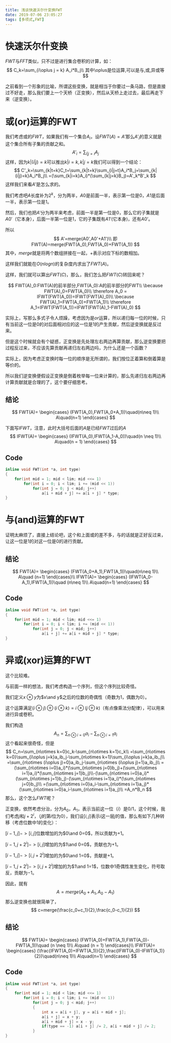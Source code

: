 ```yaml
---
title: 浅谈快速沃尔什变换FWT
date: 2019-07-06 23:05:27
tags: [多项式,FWT]
---
```


# 快速沃尔什变换

$FWT$与$FFT$类似，只不过是进行集合卷积的计算，如：
$$
C_k=\sum_{i\oplus j = k} A_i*B_j\\
其中\oplus是位运算,可以是与,或,异或等
$$
<!--more-->

之前看到一个形象的比喻，所谓这些变换，就是相当于你要过一条马路，但是直接过不好走，那么我们要上一个天桥（正变换），然后从天桥上走过去，最后再走下来（逆变换）。

# 或(or)运算的FWT

我们考虑或的$FWT$，如果我们有一个集合$A_i$，设$FWT(A)=A'$那么$A'_i$的意义就是这个集合所有子集的贡献之和。
$$
A'_i=\sum_{i|j=i}A_j
$$
这样，因为$k|(i|j)=k$可以推出$k|i=k,k|j=k$我们可以得到一个结论：
$$
C'_k=\sum_{k|t=k}C_t=\sum_{k|t=k}\sum_{i|j=t}A_i*B_j=\sum_{k|(i|j)=k}A_i*B_j\\
=(\sum_{k|i=k}A_i)*(\sum_{k|j=k}B_j)=A'_k*B'_k
$$
这样我们来看$A'$是怎么求的。

我们考虑吧$A$长度补为$2^k$，分为两半，$A0$是前面一半，表示第一位是0，$A1$是后面一半，表示第一位是1。

然后，我们也把$A'$分为两半来考虑，前面一半是第一位是0，那么它的子集就是$A0'$（它本身），后面一半第一位是1，它的子集既有$A1'$(它本身)，还有$A0’$。

所以
$$
A'=merge(A0',A0'+A1')\\
即FWT(A)=merge(FWT(A_0),FWT(A_0)+FWT(A_1))
$$
其中，$merge$就是将两个数组拼接在一起，$+$表示对应下标的数相加。

这样我们就能在$O(nlogn)$的复杂度内求出了$FWT(A)$。

这样，我们就可以算出$FWT(C)$，那么，我们怎么把$FWT(C)$转回来呢？

$$
FWT(A)_0:FWT(A)的前半部分,FWT(A_0):A的前半部分的FWT\\
\because FWT(A)_0=FWT(A_0)\\
\therefore A_0 = IFWT(FWT(A_0))=IFWT(FWT(A)_0)\\
\because FWT(A)_1=FWT(A_0)+FWT(A_1)\\
\therefore A_1=IFWT(FWT(A_1))=IFWT(FWT(A)_1-FWT(A)_0)
$$

实际上，写那么多式子令人烦躁，考虑因为是$or$运算，所以递归每一位的时候，只有当前这一位是$0$的对后面相对应的这一位是$1$的产生贡献，然后逆变换就是反过来。

但是这个时候就会有个疑惑，正变换是先处理左右两边再算贡献，那么逆变换要把过程反过来，不应该先算贡献再递归左右两边吗，为什么还是一个函数？

实际上，因为考虑正变换时每一位的顺序是无所谓的，我们按位正着算和倒着算是等价的。

所以我们逆变换便假设正变换是倒着枚举每一位来计算的，那么先递归左右两边再计算贡献就是合理的了，这个要仔细思考。

## 结论

$$
FWT(A)=
\begin{cases}
(FWT(A_0),FWT(A_0+A_1))\quad(n\neq 1)\\
A\quad(n=1)
\end{cases}
$$

下面写$IFWT$，注意，此时大括号后面的$A$是已经$FWT$过后的$A$
$$
IFWT(A)=
\begin{cases}
(IFWT(A_0),IFWT(A_1-A_0))\quad(n \neq 1)\\
A\quad(n = 1)
\end{cases}
$$

## Code

```c++
inline void FWT(int *a, int type)
{
	for(int mid = 1; mid < lim; mid <<= 1)
		for(int i = 0; i < lim; i += (mid << 1))
			for(int j = 0; j < mid; j++)
				a[i + mid + j] += a[i + j] * type;
}
```

# 与(and)运算的FWT

证明太麻烦了，直接上结论吧，这个和上面或的差不多，与的话就是正好反过来，让这一位是$1$的对这一位是$0$的进行贡献。

## 结论

$$
FWT(A)=
\begin{cases}
(FWT(A_0+A_1),FWT(A_1))\quad(n\neq 1)\\
A\quad (n=1)
\end{cases}\\
IFWT(A)=
\begin{cases}
(IFWT(A_0-A_1),IFWT(A_1))\quad (n\neq 1)\\
A\quad(n=1)
\end{cases}
$$

## Code

```c++
inline void FWT(int *a, int type)
{
	for(int mid = 1; mid < lim; mid <<= 1)
		for(int i = 0; i < lim; i += (mid << 1))
			for(int j = 0; j < mid; j++)
				a[i + j] += a[i + mid + j] * type;
}
```



# 异或(xor)运算的FWT

这个比较难。

与前面一样的想法，我们考虑构造一个序列，但这个序列比较奇怪。

我们定义$x\otimes y$为$x\and y$之后的位数的奇偶性（奇数为$1$，偶数为$0$）。

这个运算满足$(i\otimes j)\oplus (i\otimes k)=i\otimes (j\oplus k)$（有点像乘法分配律），可以用来进行异或卷积。

我们构造
$$
A_n=\sum_{n\otimes i=0}a_i-\sum_{n\otimes i=1}a_i
$$
这个看起来很奇怪，但是
$$
C_n=\sum_{n\otimes k=0}c_k-\sum_{n\otimes k=1}c_k\\
=\sum_{n\otimes k=0}\sum_{i\oplus j=k}a_ib_j-\sum_{n\otimes k=1}\sum_{i\oplus j=k}a_ib_j\\
=\sum_{n\otimes (i\oplus j)=0}a_ib_j-\sum_{n\otimes (i\oplus j)=1}a_ib_j\\
=(\sum_{n\otimes i=0}a_i)*(\sum_{n\otimes j=0}b_j)+(\sum_{n\otimes i=1}a_i)*(\sum_{n\otimes j=1}b_j)\\-(\sum_{n\otimes i=0}a_i)*(\sum_{n\otimes j=1}b_j)-(\sum_{n\otimes i=1}a_i)*(\sum_{n\otimes j=0}b_j)\\
=(\sum_{n\otimes i=0}a_i-\sum_{n\otimes i=1}a_j)*(\sum_{n\otimes i=0}a_i-\sum_{n\otimes i=1}a_j)\\
=A_n*B_n
$$
那么，这个怎么$FWT$呢？

正变换，依然考虑分治，分为$A_0$，$A_1$，表示当前这一位（$i$）是$0/1$，这个时候，我们考虑$j$和$j+2^i$，（$j$的第$i$位为$0$），我们设$[i,j]$表示$i$这一层$j$的值，那么有如下几种转移（考虑位数中$1$的变化）：

$[i-1,j]->[i,j]$位数增加的为$0\and 0=0$，所以贡献为$+1$。

$[i-1,j+2^i]->[i,j]$增加的为$1\and 0=0$，贡献也为$+1$。

$[i-1,j]->[i,j+2^i]$增加的为$0\and 1=0$，贡献是$+1$。

$[i-1,j+2^i]->[i,j+2^i]$增加的为$1\and 1=1$，位数中$1$奇偶性发生变化，符号取反，贡献为$-1$。

因此，就有
$$
A=merge(A_0+A_1,A_0-A_1)
$$
那么逆变换也就很简单了，
$$
c=merge(\frac{c_0+c_1}{2},\frac{c_0-c_1}{2})
$$

## 结论

$$
FWT(A)=
\begin{cases}
(FWT(A_0)+FWT(A_1),FWT(A_0)-FWT(A_1))\quad (n \neq 1)\\
A\quad (n = 1)
\end{cases}\\
IFWT(A)=
\begin{cases}
(\frac{IFWT(A_0)+IFWT(A_1)}{2},\frac{IFWT(A_0)-IFWT(A_1)}{2})\quad(n\neq 1)\\
A\quad(n=1)
\end{cases}
$$
## Code

```c++
inline void FWT(int *a, int type)
{
    for(int mid = 1; mid < lim; mid <<= 1)
        for(int i = 0; i < lim; i += (mid << 1))
            for(int j = 0; j < mid; j++)
            {
                int x = a[i + j], y = a[i + mid + j];
                a[i + j] = x + y;
                a[i + mid + j] = x - y;
                if(type == -1) a[i + j] /= 2, a[i + mid + j] /= 2;
            }
}
```





